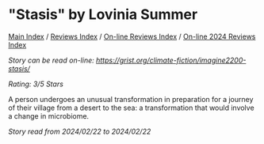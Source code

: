# "Stasis" by Lovinia Summer

[Main Index](../../../README.md) / [Reviews Index](../../README.md) / [On-line Reviews Index](../README.md) / [On-line 2024 Reviews Index](README.md)

*Story can be read on-line: <https://grist.org/climate-fiction/imagine2200-stasis/>*

*Rating: 3/5 Stars*

A person undergoes an unusual transformation in preparation for a journey of their village from a desert to the sea: a transformation that would involve a change in microbiome.

*Story read from 2024/02/22 to 2024/02/22*
